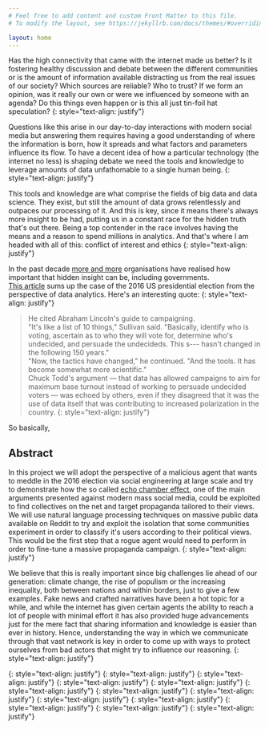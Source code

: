 ```yaml
---
# Feel free to add content and custom Front Matter to this file.
# To modify the layout, see https://jekyllrb.com/docs/themes/#overriding-theme-defaults

layout: home
---
```


Has the high connectivity that came with the internet made us better? Is it fostering healthy discussion and debate between the different communities or is the amount of information available distracting us from the real issues of our society? Which sources are reliable? Who to trust? If we form an opinion, was it really our own or were we influenced by someone with an agenda? Do this things even happen or is this all just tin-foil hat speculation?
{: style="text-align: justify"}

Questions like this arise in our day-to-day interactions with modern social media but answering them requires having a good understanding of where the information is born, how it spreads and what factors and parameters influence its flow. To have a decent idea of how a particular technology (the internet no less) is shaping debate we need the tools and knowledge to leverage amounts of data unfathomable to a single human being.
{: style="text-align: justify"}

This tools and knowledge are what comprise the fields of big data and data science. They exist, but still the amount of data grows relentlessly and outpaces our processing of it. And this is key, since it means there's always more insight to be had, putting us in a constant race for the hidden truth that's out there. Being a top contender in the race involves having the means and a reason to spend millions in analytics. And that's where I am headed with all of this: conflict of interest and ethics
{: style="text-align: justify"}

In the past decade [more and more](https://www.forbes.com/sites/louiscolumbus/2018/02/18/roundup-of-machine-learning-forecasts-and-market-estimates-2018/#53d8e3342225) organisations have realised how important that hidden insight can be, including governments.  
[This article](https://www.businessinsider.com/campaign-big-data-use-politics-analytics-2017-6?r=US&IR=T) sums up the case of the 2016 US presidential election from the perspective of data analytics. Here's an interesting quote:
{: style="text-align: justify"}

> He cited Abraham Lincoln's guide to campaigning.  
"It's like a list of 10 things," Sullivan said. "Basically, identify who is voting, ascertain as to who they will vote for, determine who's undecided, and persuade the undecideds. This s--- hasn't changed in the following 150 years."  
"Now, the tactics have changed," he continued. "And the tools. It has become somewhat more scientific."  
Chuck Todd's argument — that data has allowed campaigns to aim for maximum base turnout instead of working to persuade undecided voters — was echoed by others, even if they disagreed that it was the use of data itself that was contributing to increased polarization in the country.
{: style="text-align: justify"}

So basically,

## Abstract
In this project we will adopt the perspective of a malicious agent that wants to meddle in the 2016 election via social engineering at large scale and try to demonstrate how the so called [echo chamber effect](https://tinyurl.com/pxpdddo), one of the main arguments presented against modern mass social media, could be exploited to find collectives on the net and target propaganda tailored to their views.  
We will use natural language processing techniques on massive public data available on Reddit to try and exploit the isolation that some communities experiment in order to classify it's users according to their political views. This would be the first step that a rogue agent would need to perform in order to fine-tune a massive propaganda campaign.
{: style="text-align: justify"}

We believe that this is really important since big challenges lie ahead of our generation: climate change, the rise of populism or the increasing inequality, both between nations and within borders, just to give a few examples. Fake news and crafted narratives have been a hot topic for a while, and while the internet has given certain agents the ability to reach a lot of people with minimal effort it has also provided huge advancements just for the mere fact that sharing information and knowledge is easier than ever in history. Hence, understanding the way in which we communicate through that vast network is key in order to come up with ways to protect ourselves from bad actors that might try to influence our reasoning.
{: style="text-align: justify"}


{: style="text-align: justify"}
{: style="text-align: justify"}
{: style="text-align: justify"}
{: style="text-align: justify"}
{: style="text-align: justify"}
{: style="text-align: justify"}
{: style="text-align: justify"}
{: style="text-align: justify"}
{: style="text-align: justify"}
{: style="text-align: justify"}
{: style="text-align: justify"}
{: style="text-align: justify"}
{: style="text-align: justify"}
